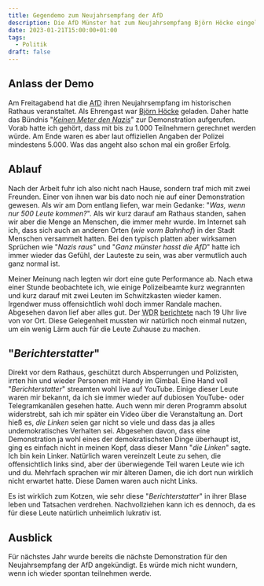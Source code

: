 ```yaml
---
title: Gegendemo zum Neujahrsempfang der AfD
description: Die AfD Münster hat zum Neujahrsempfang Björn Höcke eingeladen. Natürlich schreit das förmlich nach einer Demonstration. Dieses Mal entschied ich mich spontan auch dazu, teilzunehmen.
date: 2023-01-21T15:00:00+01:00
tags:
  - Politik
draft: false
---
```


Anlass der Demo
---------------
Am Freitagabend hat die <abbr title="Alternative für Deutschland">AfD</abbr>
ihren Neujahrsempfang im historischen Rathaus veranstaltet. Als Ehrengast war
[Björn Höcke](https://de.wikipedia.org/wiki/Bj%C3%B6rn_H%C3%B6cke) geladen.
Daher hatte das Bündnis "_[Keinen Meter den Nazis](https://keinenmeter.noblogs.org/)_"
zur Demonstration aufgerufen. Vorab hatte ich gehört, dass mit bis zu 1.000
Teilnehmern gerechnet werden würde. Am Ende waren es aber laut offiziellen
Angaben der Polizei mindestens 5.000. Was das angeht also schon mal ein
großer Erfolg.


Ablauf
------
Nach der Arbeit fuhr ich also nicht nach Hause, sondern traf mich mit
zwei Freunden. Einer von ihnen war bis dato noch nie auf einer Demonstration
gewesen. Als wir am Dom entlang liefen, war mein Gedanke: "_Was, wenn nur
500 Leute kommen?_". Als wir kurz darauf am Rathaus standen, sahen wir aber
die Menge an Menschen, die immer mehr wurde. Im Internet sah ich, dass sich
auch an anderen Orten (_wie vorm Bahnhof_) in der Stadt Menschen versammelt
hatten. Bei den typisch platten aber wirksamen Sprüchen wie "_Nazis raus_"
und "_Ganz münster hasst die AfD_" hatte ich immer wieder das Gefühl,
der Lauteste zu sein, was aber vermutlich auch ganz normal ist.

Meiner Meinung nach legten wir dort eine gute Performance ab. Nach etwa
einer Stunde beobachtete ich, wie einige Polizeibeamte kurz wegrannten
und kurz darauf mit zwei Leuten im Schwitzkasten wieder kamen. Irgendwer
muss offensichtlich wohl doch immer Randale machen. Abgesehen davon lief
aber alles gut. Der <abbr title="West deutscher Rundfunk">WDR</abbr> [berichtete](https://www1.wdr.de/nachrichten/westfalen-lippe/demonstration-neujahrsempfang-afd-muenster-100.html)
nach 19 Uhr live von vor Ort. Diese Gelegenheit mussten wir natürlich
noch einmal nutzen, um ein wenig Lärm auch für die Leute Zuhause zu machen.


"_Berichterstatter_"
--------------------
Direkt vor dem Rathaus, geschützt durch Absperrungen und Polizisten,
irrten hin und wieder Personen mit Handy im Gimbal. Eine Hand voll
"_Berichterstatter_" streamten wohl live auf YouTube. Einige dieser
Leute waren mir bekannt, da ich sie immer wieder auf dubiosen YouTube-
oder Telegramkanälen gesehen hatte. Auch wenn mir deren Programm absolut
widerstrebt, sah ich mir später ein Video über die Veranstaltung an. Dort
hieß es, _die Linken_ seien gar nicht so viele und dass das ja alles
undemokratisches Verhalten sei. Abgesehen davon, dass eine Demonstration
ja wohl eines der demokratischsten Dinge überhaupt ist, ging es einfach
nicht in meinen Kopf, dass dieser Mann "_die Linken_" sagte. Ich bin kein
Linker. Natürlich waren vereinzelt Leute zu sehen, die offensichtlich
links sind, aber der überwiegende Teil waren Leute wie ich und du.
Mehrfach sprachen wir mir älteren Damen, die ich dort nun wirklich
nicht erwartet hatte. Diese Damen waren auch nicht Links.

Es ist wirklich zum Kotzen, wie sehr diese "_Berichterstatter_" in
ihrer Blase leben und Tatsachen verdrehen. Nachvollziehen kann ich
es dennoch, da es für diese Leute natürlich unheimlich lukrativ ist.


Ausblick
--------
Für nächstes Jahr wurde bereits die nächste Demonstration für
den Neujahrsempfang der AfD angekündigt. Es würde mich nicht
wundern, wenn ich wieder spontan teilnehmen werde.
